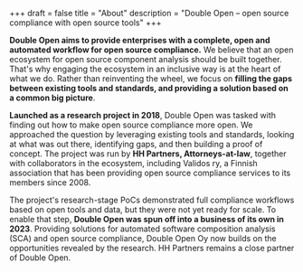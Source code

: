 +++
draft = false
title = "About"
description = "Double Open – open source compliance with open source tools"
+++

**Double Open aims to provide enterprises with a complete, open and automated workflow for open source compliance.** We believe that an open ecosystem for open source component analysis should be built together. That's why engaging the ecosystem in an inclusive way is at the heart of what we do. Rather than reinventing the wheel, we focus on **filling the gaps between existing tools and standards, and providing a solution based on a common big picture**.

**Launched as a research project in 2018**, Double Open was tasked with finding out how to make open source compliance more open. We approached the question by leveraging existing tools and standards, looking at what was out there, identifying gaps, and then building a proof of concept. The project was run by **HH Partners, Attorneys-at-law**, together with collaborators in the ecosystem, including Validos ry, a Finnish association that has been providing open source compliance services to its members since 2008. 

The project's research-stage PoCs demonstrated full compliance workflows based on open tools and data, but they were not yet ready for scale. To enable that step, **Double Open  was spun off into a business of its own in 2023**. Providing solutions for automated software composition analysis (SCA) and open source compliance, Double Open Oy now builds on the opportunities revealed by the research. HH Partners remains a close partner of Double Open.
